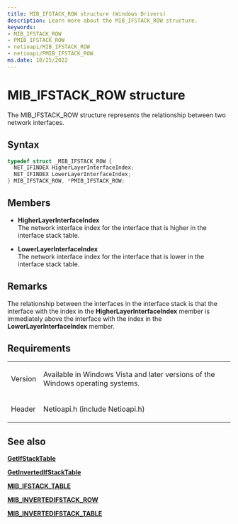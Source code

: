 ```yaml
---
title: MIB_IFSTACK_ROW structure (Windows Drivers)
description: Learn more about the MIB_IFSTACK_ROW structure.
keywords:
- MIB_IFSTACK_ROW
- PMIB_IFSTACK_ROW
- netioapi/MIB_IFSTACK_ROW
- netioapi/PMIB_IFSTACK_ROW
ms.date: 10/25/2022
---
```


# MIB\_IFSTACK\_ROW structure

The MIB\_IFSTACK\_ROW structure represents the relationship between two network interfaces.

## Syntax

``` c++
typedef struct _MIB_IFSTACK_ROW {
  NET_IFINDEX HigherLayerInterfaceIndex;
  NET_IFINDEX LowerLayerInterfaceIndex;
} MIB_IFSTACK_ROW, *PMIB_IFSTACK_ROW;
```

## Members

- **HigherLayerInterfaceIndex**  
   The network interface index for the interface that is higher in the interface stack table.

- **LowerLayerInterfaceIndex**  
   The network interface index for the interface that is lower in the interface stack table.

## Remarks

The relationship between the interfaces in the interface stack is that the interface with the index in the **HigherLayerInterfaceIndex** member is immediately above the interface with the index in the **LowerLayerInterfaceIndex** member.

## Requirements

<table>
<tbody>
<tr class="odd">
<td><p>Version</p></td>
<td><p>Available in Windows Vista and later versions of the Windows operating systems.</p></td>
</tr>
<tr class="even">
<td><p>Header</p></td>
<td>Netioapi.h (include Netioapi.h)</td>
</tr>
</tbody>
</table>

## See also

[**GetIfStackTable**](getifstacktable.md)

[**GetInvertedIfStackTable**](getinvertedifstacktable.md)

[**MIB\_IFSTACK\_TABLE**](mib-ifstack-table.md)

[**MIB\_INVERTEDIFSTACK\_ROW**](mib-invertedifstack-row.md)

[**MIB\_INVERTEDIFSTACK\_TABLE**](mib-invertedifstack-table.md)
